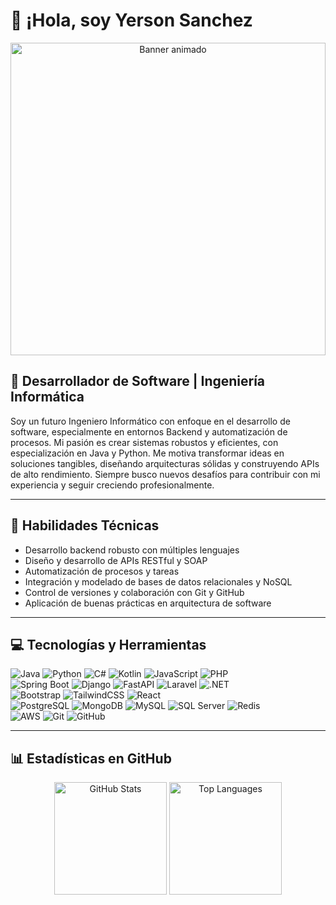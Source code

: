 # 👋 ¡Hola, soy Yerson Sanchez

<p align="center">
  <img src="https://media0.giphy.com/media/v1.Y2lkPTc5MGI3NjExbzhlNTJoM3FvOW1kNHN0OXBmeWE5czJqZWpzdGlidnNmaW1tZ2o5aCZlcD12MV9pbnRlcm5hbF9naWZfYnlfaWQmY3Q9Zw/H03PuVdwREB21ANkLX/giphy.gif" 
       alt="Banner animado" 
       width="100%" height="500px"  />
</p>


## 🚀 Desarrollador de Software | Ingeniería Informática

Soy un futuro Ingeniero Informático con enfoque en el desarrollo de software, especialmente en entornos Backend y automatización de procesos. Mi pasión es crear sistemas robustos y eficientes, con especialización en Java y Python. Me motiva transformar ideas en soluciones tangibles, diseñando arquitecturas sólidas y construyendo APIs de alto rendimiento. Siempre busco nuevos desafíos para contribuir con mi experiencia y seguir creciendo profesionalmente.

---

## 🧠 Habilidades Técnicas

- Desarrollo backend robusto con múltiples lenguajes
- Diseño y desarrollo de APIs RESTful y SOAP
- Automatización de procesos y tareas
- Integración y modelado de bases de datos relacionales y NoSQL
- Control de versiones y colaboración con Git y GitHub
- Aplicación de buenas prácticas en arquitectura de software

---

## 💻 Tecnologías y Herramientas

![Java](https://img.shields.io/badge/java-%23ED8B00.svg?style=for-the-badge&logo=openjdk&logoColor=white) ![Python](https://img.shields.io/badge/python-3670A0?style=for-the-badge&logo=python&logoColor=ffdd54) ![C#](https://img.shields.io/badge/csharp-%23239120.svg?style=for-the-badge&logo=csharp&logoColor=white) ![Kotlin](https://img.shields.io/badge/kotlin-%230095D5.svg?style=for-the-badge&logo=kotlin&logoColor=white)
![JavaScript](https://img.shields.io/badge/javascript-%23323330.svg?style=for-the-badge&logo=javascript&logoColor=%23F7DF1E) ![PHP](https://img.shields.io/badge/php-%23777BB4.svg?style=for-the-badge&logo=php&logoColor=white)</br>
![Spring Boot](https://img.shields.io/badge/springboot-%236DB33F.svg?style=for-the-badge&logo=springboot&logoColor=white) ![Django](https://img.shields.io/badge/Django-092E20?style=for-the-badge&logo=django&logoColor=white) ![FastAPI](https://img.shields.io/badge/fastapi-%2300C7B7.svg?style=for-the-badge&logo=fastapi&logoColor=white) ![Laravel](https://img.shields.io/badge/laravel-%23FF2D20.svg?style=for-the-badge&logo=laravel&logoColor=white) ![.NET](https://img.shields.io/badge/.NET-512BD4?style=for-the-badge&logo=dotnet&logoColor=white)</br>
 ![Bootstrap](https://img.shields.io/badge/bootstrap-%23563d7c.svg?style=for-the-badge&logo=bootstrap&logoColor=white) ![TailwindCSS](https://img.shields.io/badge/tailwindcss-%2338B2AC.svg?style=for-the-badge&logo=tailwind-css&logoColor=white) ![React](https://img.shields.io/badge/React-20232A?style=for-the-badge&logo=react&logoColor=61DAFB)</br>
![PostgreSQL](https://img.shields.io/badge/postgres-%23316192.svg?style=for-the-badge&logo=postgresql&logoColor=white) ![MongoDB](https://img.shields.io/badge/MongoDB-%234ea94b.svg?style=for-the-badge&logo=mongodb&logoColor=white) ![MySQL](https://img.shields.io/badge/mysql-4479A1.svg?style=for-the-badge&logo=mysql&logoColor=white) ![SQL Server](https://img.shields.io/badge/SQL%20Server-CC2927?style=for-the-badge&logo=microsoftsqlserver&logoColor=white) ![Redis](https://img.shields.io/badge/redis-%23DC382D.svg?style=for-the-badge&logo=redis&logoColor=white)</br>
![AWS](https://img.shields.io/badge/AWS-232F3E?style=for-the-badge&logo=amazonaws&logoColor=FF9900) ![Git](https://img.shields.io/badge/Git-F05032?style=for-the-badge&logo=git&logoColor=white) ![GitHub](https://img.shields.io/badge/GitHub-181717?style=for-the-badge&logo=github&logoColor=white)

---

## 📊 Estadísticas en GitHub

<p align="center">
  <img 
    alt="GitHub Stats" 
    height="180em" 
    src="https://github-readme-stats.vercel.app/api?username=sogeking-pixel&show_icons=true&theme=tokyonight&include_all_commits=true&locale=en"
  />
  <img 
    alt="Top Languages" 
    height="180em" 
    src="https://github-readme-stats.vercel.app/api/top-langs/?username=sogeking-pixel&theme=tokyonight&include_all_commits=true&count_private=true&layout=compact&hide=html,css,scss,shaderlab,blade&langs_count=8"
  />
</p>
